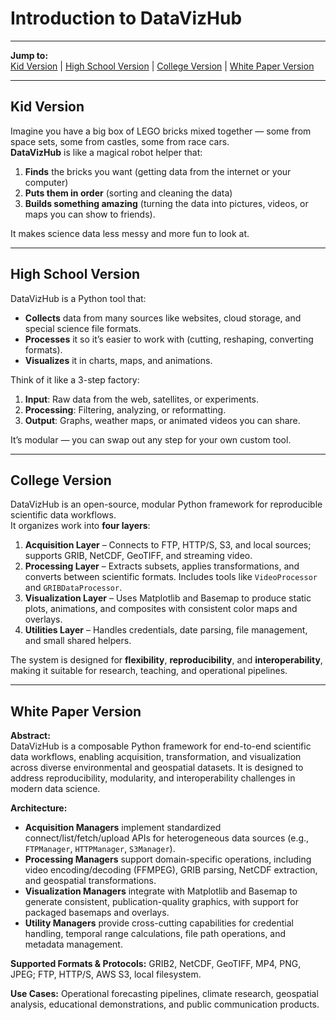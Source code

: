 # Introduction to DataVizHub

---

**Jump to:**  
[Kid Version](#kid-version) | [High School Version](#high-school-version) | [College Version](#college-version) | [White Paper Version](#white-paper-version)

---

## Kid Version
Imagine you have a big box of LEGO bricks mixed together — some from space sets, some from castles, some from race cars.  
**DataVizHub** is like a magical robot helper that:
1. **Finds** the bricks you want (getting data from the internet or your computer)  
2. **Puts them in order** (sorting and cleaning the data)  
3. **Builds something amazing** (turning the data into pictures, videos, or maps you can show to friends).  

It makes science data less messy and more fun to look at.

---

## High School Version
DataVizHub is a Python tool that:
- **Collects** data from many sources like websites, cloud storage, and special science file formats.  
- **Processes** it so it’s easier to work with (cutting, reshaping, converting formats).  
- **Visualizes** it in charts, maps, and animations.  

Think of it like a 3-step factory:
1. **Input**: Raw data from the web, satellites, or experiments.  
2. **Processing**: Filtering, analyzing, or reformatting.  
3. **Output**: Graphs, weather maps, or animated videos you can share.  

It’s modular — you can swap out any step for your own custom tool.

---

## College Version
DataVizHub is an open-source, modular Python framework for reproducible scientific data workflows.  
It organizes work into **four layers**:
1. **Acquisition Layer** – Connects to FTP, HTTP/S, S3, and local sources; supports GRIB, NetCDF, GeoTIFF, and streaming video.  
2. **Processing Layer** – Extracts subsets, applies transformations, and converts between scientific formats. Includes tools like `VideoProcessor` and `GRIBDataProcessor`.  
3. **Visualization Layer** – Uses Matplotlib and Basemap to produce static plots, animations, and composites with consistent color maps and overlays.  
4. **Utilities Layer** – Handles credentials, date parsing, file management, and small shared helpers.  

The system is designed for **flexibility**, **reproducibility**, and **interoperability**, making it suitable for research, teaching, and operational pipelines.

---

## White Paper Version
**Abstract:**  
DataVizHub is a composable Python framework for end-to-end scientific data workflows, enabling acquisition, transformation, and visualization across diverse environmental and geospatial datasets. It is designed to address reproducibility, modularity, and interoperability challenges in modern data science.  

**Architecture:**  
- **Acquisition Managers** implement standardized connect/list/fetch/upload APIs for heterogeneous data sources (e.g., `FTPManager`, `HTTPManager`, `S3Manager`).  
- **Processing Managers** support domain-specific operations, including video encoding/decoding (FFMPEG), GRIB parsing, NetCDF extraction, and geospatial transformations.  
- **Visualization Managers** integrate with Matplotlib and Basemap to generate consistent, publication-quality graphics, with support for packaged basemaps and overlays.  
- **Utility Managers** provide cross-cutting capabilities for credential handling, temporal range calculations, file path operations, and metadata management.  

**Supported Formats & Protocols:** GRIB2, NetCDF, GeoTIFF, MP4, PNG, JPEG; FTP, HTTP/S, AWS S3, local filesystem.  

**Use Cases:** Operational forecasting pipelines, climate research, geospatial analysis, educational demonstrations, and public communication products.
